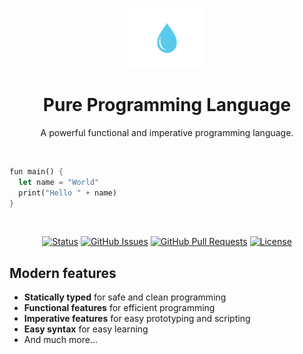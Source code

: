 <p align="center">
  <a href="" rel="noopener">
 <img height=96px src="assets/logo.png" alt="Project logo"></a>
</p>

<h1 align="center">Pure Programming Language</h1>
<p align="center">
A powerful functional and imperative programming language.
</p> 
<br />

```rs
fun main() {
  let name = "World"
  print("Hello " + name)
}
```
<br />

<div align="center">

[![Status](https://img.shields.io/badge/status-active-success.svg)]()
[![GitHub Issues](https://img.shields.io/github/issues/thomasvergne/pure.svg)](https://github.com/thomasvergne/pure/issues)
[![GitHub Pull Requests](https://img.shields.io/github/issues-pr/thomasvergne/pure.svg)](https://github.com/thomasvergne/pure/pulls)
[![License](https://img.shields.io/badge/license-MIT-blue.svg)](/LICENSE)
</div>

## Modern features
- **Statically typed** for safe and clean programming
- **Functional features** for efficient programming
- **Imperative features** for easy prototyping and scripting
- **Easy syntax** for easy learning
- And much more...